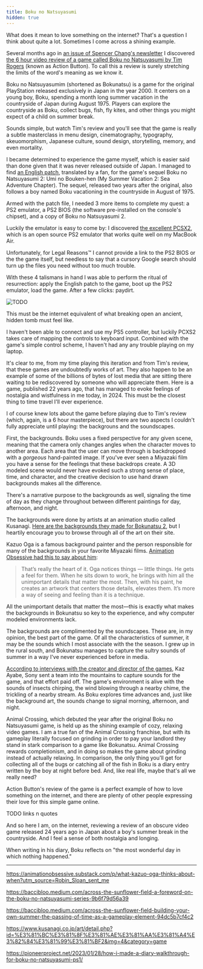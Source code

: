 ```yaml
---
title: Boku no Natsuyasumi
hidden: true
---
```


What does it mean to love something on the internet? That's a question I think about quite a lot. Sometimes I come across a shining example. 

Several months ago in [an issue of Spencer Chang's newsletter](https://spencerchang.substack.com/p/ti-09-the-internet-is-one-big-video) I discovered [the 6 hour video review of a game called Boku no Natsuyasumi by Tim Rogers](https://www.youtube.com/watch?v=779coR-XPTw) (known as Action Button). To call this a review is surely stretching the limits of the word's meaning as we know it.

Boku no Natsuyasumim (shortened as Bokunatsu) is a game for the original PlayStation released exclusively in Japan in the year 2000. It centers on a young boy, Boku, spending a month long summer vacation in the countryside of Japan during August 1975. Players can explore the countryside as Boku, collect bugs, fish, fly kites, and other things you might expect of a child on summer break. 

Sounds simple, but watch Tim's review and you'll see that the game is really a subtle masterclass in menu design, cinematography, typography, skeuomorphism, Japanese culture, sound design, storytelling, memory, and even mortality. 

I became determined to experience the game myself, which is easier said than done given that it was never released outside of Japan. I managed to find [an English patch](https://www.patreon.com/posts/boku-no-2-patch-92070798), translated by a fan, for the game's sequel Boku no Natsuyasumi 2: Umi no Bouken-hen (My Summer Vacation 2: Sea Adventure Chapter). The sequel, released two years after the original, also follows a boy named Boku vacationing in the countryside in August of 1975. 

Armed with the patch file, I needed 3 more items to complete my quest: a PS2 emulator, a PS2 BIOS (the software pre-installed on the console's chipset), and a copy of Boku no Natsuyasumi 2.

Luckily the emulator is easy to come by: I discovered [the excellent PCSX2](https://pcsx2.net), which is an open source PS2 emulator that works quite well on my MacBook Air. 

Unfortunately, for Legal Reasons™ I cannot provide a link to the PS2 BIOS or the the game itself, but needless to say that a cursory Google search should turn up the files you need without too much trouble.

With these 4 talismans in hand I was able to perform the ritual of resurrection: apply the English patch to the game, boot up the PS2 emulator, load the game. After a few clicks: paydirt.

![TODO](start.png)

This must be the internet equivalent of what breaking open an ancient, hidden tomb must feel like.

I haven't been able to connect and use my PS5 controller, but luckily PCXS2 takes care of mapping the controls to keyboard input. Combined with the game's simple control scheme, I haven't had any any trouble playing on my laptop. 

It's clear to me, from my time playing this iteration and from Tim's review, that these games are undoubtedly works of art. They also happen to be an example of some of the billions of bytes of lost media that are sitting there waiting to be rediscovered by someone who will appreciate them. Here is a game, published 22 years ago, that has managed to evoke feelings of nostalgia and wistfulness in me today, in 2024. This must be the closest thing to time travel I'll ever experience. 

I of course knew lots about the game before playing due to Tim's review (which, again, is a 6 hour masterpiece), but there are two aspects I couldn't fully appreciate until playing: the backgrouns and the soundscapes. 

First, the backgrounds. Boku uses a fixed perspective for any given scene, meaning that the camera only changes angles when the character moves to another area. Each area that the user can move through is backdropped with a *gorgeous* hand-painted image. If you've ever seen a Miyazaki film you have a sense for the feelings that these backdrops create. A 3D modeled scene would never have evoked such a strong sense of place, time, and character, and the creative decision to use hand drawn backgrounds makes all the difference.

There's a narrative purpose to the backgrounds as well, signaling the time of day as they change throughout between different paintings for day, afternoon, and night. 

The backgrounds were done by artists at an animation studio called Kusanagi. [Here are the backgrounds they made for Bokunatsu 2](https://www.kusanagi.co.jp/art/detail.php?id=%E3%81%BC%E3%81%8F%E3%81%AE%E3%81%AA%E3%81%A4%E3%82%84%E3%81%99%E3%81%BF2&img=4&category=game), but I heartily encourage you to browse through all of the art on their site.

Kazuo Oga is a famous background painter and the person responsible for many of the backgrounds in your favorite Miyazaki films. [Animation Obsessive had this to say about him](https://animationobsessive.substack.com/p/what-kazuo-oga-thinks-about-when): 

> That’s really the heart of it. Oga notices things — little things. He gets a feel for them. When he sits down to work, he brings with him all the unimportant details that matter the most. Then, with his paint, he creates an artwork that centers those details, elevates them. It’s more a way of seeing and feeling than it is a technique.

All the unimportant details that matter the most—this is exactly what makes the backgrounds in Bokunatsu so key to the experience, and why computer modeled environments lack.

The backgrounds are complimented by the soundscapes. These are, in my opinion, the best part of the game. Of all the characteristics of summer, it may be the sounds which I most associate with the the season. I grew up in the rural south, and Bokunatsu manages to capture the sultry sounds of summer in a way I've never experienced before in media. 

[According to interviews with the creator and director of the games](https://scroll.vg/extras/summer-vacation-confidential), Kaz Ayabe, Sony sent a team into the mountains to capture sounds for the game, and that effort paid off. The game's environment is alive with the sounds of insects chirping, the wind blowing through a nearby chime, the trickling of a nearby stream. As Boku explores time advances and, just like the background art, the sounds change to signal morning, afternoon, and night. 




Animal Crossing, which debuted the year after the original Boku no Natsuyasumi game, is held up as the shining example of cozy, relaxing video games. I am a true fan of the Animal Crossing franchise, but with its gameplay literally focused on grinding in order to pay your landlord they stand in stark comparison to a game like Bokunatsu. Animal Crossing rewards completionism, and in doing so makes the game about grinding instead of actually relaxing. In comparison, the only thing you'll get for collecting all of the bugs or catching all of the fish in Boku is a diary entry written by the boy at night before bed. And, like real life, maybe that's all we really need?



Action Button's review of the game is a perfect example of how to love something on the internet, and there are plenty of other people expressing their love for this simple game online. 

TODO links n quotes



And so here I am, on the internet, reviewing a review of an obscure video game released 24 years ago in Japan about a boy's summer break in the countryside. And I feel a sense of both nostalgia and longing.



When writing in his diary, Boku reflects on "the most wonderful day in which nothing happened."

---

https://animationobsessive.substack.com/p/what-kazuo-oga-thinks-about-when?utm_source=Robin_Sloan_sent_me

https://baccibloo.medium.com/across-the-sunflower-field-a-foreword-on-the-boku-no-natsuyasumi-series-9b6f79d56a39

https://baccibloo.medium.com/across-the-sunflower-field-building-your-own-summer-the-passing-of-time-as-a-gameplay-element-94dc5b7cf4c2

https://www.kusanagi.co.jp/art/detail.php?id=%E3%81%BC%E3%81%8F%E3%81%AE%E3%81%AA%E3%81%A4%E3%82%84%E3%81%99%E3%81%BF2&img=4&category=game

https://pioneerproject.net/2023/01/28/how-i-made-a-diary-walkthrough-for-boku-no-natsuyasumi-ps1/